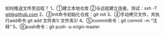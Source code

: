 如何推送文件至远程？
1、①建立本地仓库
②与远程建立连接，测试：ssh -T git@github.com
2、③init命令初始化仓库：git init
3、④手动拷贝文件，并执行add命令
git add 文件夹1/ 文件夹2/
4、⑤commit命令：git commit -m “注释”
5、⑥push命令：git push -u origin master
